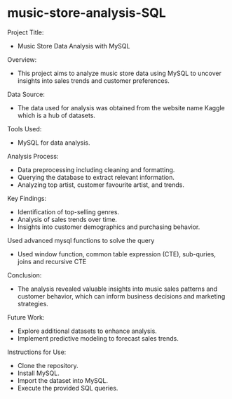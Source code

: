 # music-store-analysis-SQL

Project Title:
- Music Store Data Analysis with MySQL

Overview:
- This project aims to analyze music store data using MySQL to uncover insights into sales trends and customer preferences.

Data Source:
- The data used for analysis was obtained from the website name Kaggle which is a hub of datasets.

Tools Used:
- MySQL for data analysis.

Analysis Process:
- Data preprocessing including cleaning and formatting.
- Querying the database to extract relevant information.
- Analyzing top artist, customer favourite artist, and trends.

Key Findings:
- Identification of top-selling genres.
- Analysis of sales trends over time.
- Insights into customer demographics and purchasing behavior.

Used advanced mysql functions to solve the query 
- Used window function, common table expression (CTE), sub-quries, joins and recursive CTE

Conclusion:
- The analysis revealed valuable insights into music sales patterns and customer behavior, which can inform business decisions and marketing strategies.

Future Work:
- Explore additional datasets to enhance analysis.
- Implement predictive modeling to forecast sales trends.

Instructions for Use:
- Clone the repository.
- Install MySQL.
- Import the dataset into MySQL.
- Execute the provided SQL queries.
